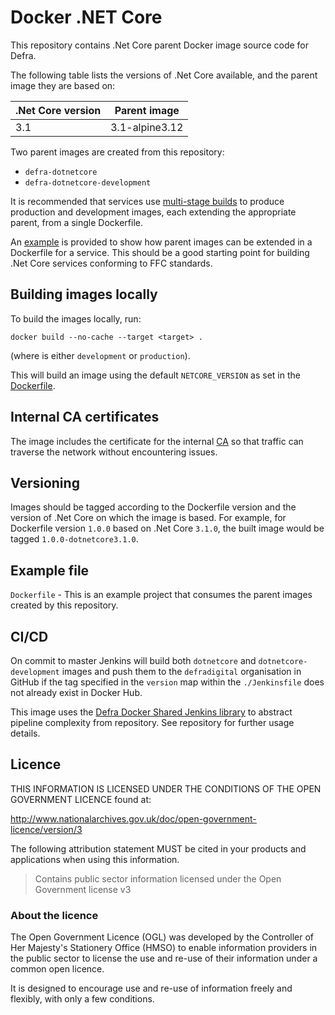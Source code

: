 # Docker .NET Core

This repository contains .Net Core parent Docker image source code for Defra.

The following table lists the versions of .Net Core available, and the parent image they are based on:

| .Net Core version  | Parent image   |
| ------------------ | -------------- |
| 3.1                | 3.1-alpine3.12 |

Two parent images are created from this repository:

- `defra-dotnetcore`
- `defra-dotnetcore-development`

It is recommended that services use [multi-stage builds](https://docs.docker.com/develop/develop-images/multistage-build) to produce production and development images, each extending the appropriate parent, from a single Dockerfile.

An [example](./example) is provided to show how parent images can be extended in a Dockerfile for a service. This should be a good starting point for building .Net Core services conforming to FFC standards.

## Building images locally

To build the images locally, run:
```
docker build --no-cache --target <target> .
```
(where <target> is either `development` or `production`).

This will build an image using the default `NETCORE_VERSION` as set in the [Dockerfile](Dockerfile).

## Internal CA certificates

The image includes the certificate for the internal [CA](https://en.wikipedia.org/wiki/Certificate_authority) so that traffic can traverse the network without encountering issues.

## Versioning

Images should be tagged according to the Dockerfile version and the version of .Net Core on which the image is based. For example, for Dockerfile version `1.0.0` based on .Net Core `3.1.0`, the built image would be tagged `1.0.0-dotnetcore3.1.0`.

## Example file

`Dockerfile` - This is an example project that consumes the parent images created by this repository.

## CI/CD

On commit to master Jenkins will build both `dotnetcore` and `dotnetcore-development` images and push them to the `defradigital` organisation in GitHub if the tag specified in the `version` map within the `./Jenkinsfile` does not already exist in Docker Hub.

This image uses the [Defra Docker Shared Jenkins library](https://github.com/DEFRA/defra-docker-jenkins) to abstract pipeline complexity from repository.  See repository for further usage details.

## Licence

THIS INFORMATION IS LICENSED UNDER THE CONDITIONS OF THE OPEN GOVERNMENT LICENCE found at:

<http://www.nationalarchives.gov.uk/doc/open-government-licence/version/3>

The following attribution statement MUST be cited in your products and applications when using this information.

> Contains public sector information licensed under the Open Government license v3

### About the licence

The Open Government Licence (OGL) was developed by the Controller of Her Majesty's Stationery Office (HMSO) to enable information providers in the public sector to license the use and re-use of their information under a common open licence.

It is designed to encourage use and re-use of information freely and flexibly, with only a few conditions.
